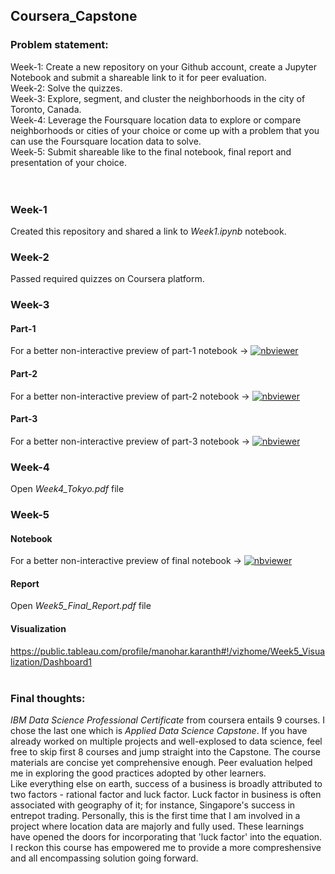 ## Coursera_Capstone
### Problem statement:
Week-1:
Create a new repository on your Github account, create a Jupyter Notebook and submit a shareable link to it for peer evaluation.<br/>
Week-2:
Solve the quizzes.<br/>
Week-3:
Explore, segment, and cluster the neighborhoods in the city of Toronto, Canada.<br/>
Week-4:
Leverage the Foursquare location data to explore or compare neighborhoods or cities of your choice or come up with a problem that you can use the Foursquare location data to solve.<br/>
Week-5:
Submit shareable like to the final notebook, final report and presentation of your choice.<br/>
<br/><br/>

### Week-1
Created this repository and shared a link to _Week1.ipynb_  notebook.
### Week-2
Passed required quizzes on Coursera platform.

### Week-3
#### Part-1  
For a better non-interactive preview of part-1 notebook &#8594; [![nbviewer](https://user-images.githubusercontent.com/2791223/29387450-e5654c72-8294-11e7-95e4-090419520edb.png)](https://nbviewer.jupyter.org/github/manoharkaranth/IBM_Capstone/blob/master/Week3_Part1.ipynb)</br>
#### Part-2 
For a better non-interactive preview of part-2 notebook &#8594; [![nbviewer](https://user-images.githubusercontent.com/2791223/29387450-e5654c72-8294-11e7-95e4-090419520edb.png)](https://nbviewer.jupyter.org/github/manoharkaranth/IBM_Capstone/blob/master/Week3_Part2.ipynb)</br>
#### Part-3 
For a better non-interactive preview of part-3 notebook &#8594; [![nbviewer](https://user-images.githubusercontent.com/2791223/29387450-e5654c72-8294-11e7-95e4-090419520edb.png)](https://nbviewer.jupyter.org/github/manoharkaranth/IBM_Capstone/blob/master/Week3_Part3.ipynb)</br>

### Week-4
Open _Week4_Tokyo.pdf_  file

### Week-5
#### Notebook 
For a better non-interactive preview of final notebook &#8594; [![nbviewer](https://user-images.githubusercontent.com/2791223/29387450-e5654c72-8294-11e7-95e4-090419520edb.png)](https://nbviewer.jupyter.org/github/manoharkaranth/IBM_Capstone/blob/master/Week5_Tokyo_Final.ipynb)</br>
#### Report
Open _Week5_Final_Report.pdf_  file
#### Visualization
https://public.tableau.com/profile/manohar.karanth#!/vizhome/Week5_Visualization/Dashboard1
<br/><br/>
### Final thoughts:
_IBM Data Science Professional Certificate_ from coursera entails 9 courses. I chose the last one which is _Applied Data Science Capstone_. If you have already worked on multiple projects and well-explosed to data science, feel free to skip first 8 courses and jump straight into the Capstone. The course materials are concise yet comprehensive enough. Peer evaluation helped me in exploring the good practices adopted by other learners.<br/>
Like everything else on earth, success of a business is broadly attributed to two factors - rational factor and luck factor. Luck factor in business is often associated with geography of it; for instance, Singapore's success in entrepot trading. Personally, this is the first time that I am involved in a project where location data are majorly and fully used. These learnings have opened the doors for incorporating that 'luck factor' into the equation. I reckon this course has empowered me to provide a more compreshensive and all encompassing solution going forward. 




